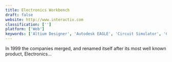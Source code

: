```yaml
---
title: Electronics Workbench
draft: false 
website: http://www.interactiv.com
classification: ['']
platform: ['Web']
keywords: ['Altium Designer', 'Autodesk EAGLE', 'Circuit Simulator', 'Circuit Wizard', 'CircuitMaker', 'DipTrace', 'EasyEDA', 'FreePCB', 'Fritzing', 'KiCad', 'Ktechlab', 'LTspice', 'LibrePCB', 'Micro-Cap', 'Ngspice', 'Pepakura Designer', 'Proteus PCB design', 'QUCS', 'gEDA Project', 'iCircuit']
---
```

In 1999 the companies merged, and renamed itself after its most well known product, Electronics...